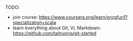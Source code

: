 TODO:
- join course: https://www.coursera.org/learn/progfun1?specialization=scala
- learn everything about Git, Vi, Markdown: https://github.com/taitruong/git-started

